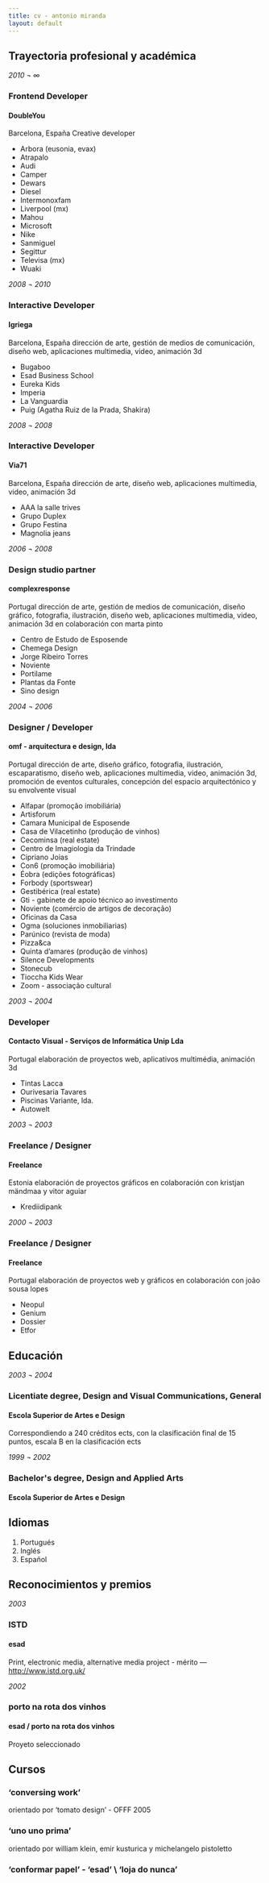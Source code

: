 ```yaml
---
title: cv - antonio miranda
layout: default
---
```


Trayectoria profesional y académica
-----------------------------------

_2010 ¬ ∞_
### Frontend Developer
#### DoubleYou

Barcelona, España
Creative developer  

- Arbora (eusonia, evax)
- Atrapalo
- Audi
- Camper
- Dewars
- Diesel
- Intermonoxfam
- Liverpool (mx)
- Mahou
- Microsoft
- Nike
- Sanmiguel
- Segittur
- Televisa (mx)
- Wuaki


_2008 ¬ 2010_
### Interactive Developer
#### Igriega

Barcelona, España
dirección de arte, gestión de medios de comunicación, diseño web, aplicaciones multimedia, video, animación 
3d   

- Bugaboo
- Esad Business School
- Eureka Kids
- Imperia
- La Vanguardia
- Puig (Agatha Ruiz de la Prada, Shakira)

_2008 ¬ 2008_
### Interactive Developer
#### Via71

Barcelona, España
dirección de arte, diseño web, aplicaciones multimedia, video, animación 3d

- AAA la salle trives
- Grupo Duplex
- Grupo Festina
- Magnolia jeans

_2006 ¬ 2008_
### Design studio partner
#### complexresponse

Portugal
dirección de arte, gestión de medios de comunicación, diseño gráfico, fotografia, ilustración, diseño web, 
aplicaciones multimedia, video, animación 3d en colaboración con marta pinto

- Centro de Estudo de Esposende
- Chemega Design
- Jorge Ribeiro Torres
- Noviente
- Portilame
- Plantas da Fonte
- Sino design

_2004 ¬ 2006_
### Designer / Developer
#### omf - arquitectura e design, lda

Portugal
dirección de arte, diseño gráfico, fotografia, ilustración, escaparatismo, diseño web, aplicaciones multimedia, video, animación 3d, promoción de eventos culturales, concepción del espacio arquitectónico y su envolvente visual

- Alfapar (promoção imobiliária)
- Artisforum
- Camara Municipal de Esposende
- Casa de Vilacetinho (produção de vinhos)
- Cecominsa (real estate)
- Centro de Imagiologia da Trindade
- Cipriano Joias
- Con6 (promoção imobiliária)
- Éobra (edições fotográficas)
- Forbody (sportswear) 
- Gestibérica (real estate)
- Gti - gabinete de apoio técnico ao investimento
- Noviente (comércio de artigos de decoração)
- Oficinas da Casa
- Ogma (soluciones inmobiliarias)
- Parúnico (revista de moda)
- Pizza&ca
- Quinta d’amares (produção de vinhos)
- Silence Developments
- Stonecub
- Tioccha Kids Wear
- Zoom - associação cultural

_2003 ¬ 2004_
### Developer
#### Contacto Visual - Serviços de Informática Unip Lda

Portugal
elaboración de proyectos web, aplicativos multimédia, animación 3d

- Tintas Lacca
- Ourivesaria Tavares
- Piscinas Variante, lda.
- Autowelt

_2003 ¬ 2003_
### Freelance / Designer
#### Freelance

Estonia
elaboración de proyectos gráficos en colaboración con kristjan mändmaa y vitor aguiar

- Krediidipank

_2000 ¬ 2003_
### Freelance / Designer
#### Freelance

Portugal
elaboración de proyectos web y gráficos en colaboración con joão sousa lopes 

- Neopul
- Genium
- Dossier
- Etfor


Educación
---------

_2003 ¬ 2004_
### Licentiate degree, Design and Visual Communications, General
#### Escola Superior de Artes e Design

Correspondiendo a 240 créditos ects, con la clasificación final de 15 puntos, escala B en la clasificación ects 

_1999 ¬ 2002_
### Bachelor's degree, Design and Applied Arts
#### Escola Superior de Artes e Design

## Idiomas

1. Portugués
2. Inglés
3. Español

Reconocimientos y premios
-------------------------

_2003_
### ISTD
#### esad

Print, electronic media, alternative media project - mérito — http://www.istd.org.uk/

_2002_
### porto na rota dos vinhos
#### esad / porto na rota dos vinhos

Proyeto seleccionado

Cursos
------

### ‘conversing work’ 
orientado por ‘tomato design’ - OFFF 2005

### ‘uno uno prima’ 
orientado por william klein, emir kusturica y michelangelo pistoletto

### ‘conformar papel’ - ‘esad’ \ ‘loja do nunca’
